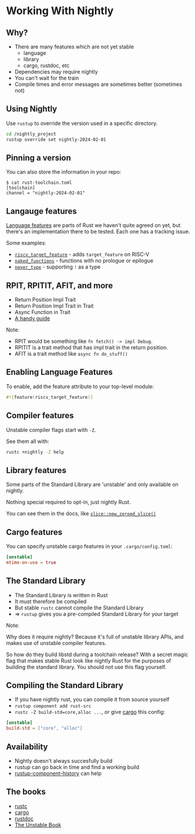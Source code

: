 # Working With Nightly

## Why?

* There are many features which are not yet stable
  * language
  * library
  * cargo, rustdoc, etc
* Dependencies may require nightly
* You can't wait for the train
* Compile times and error messages are sometimes better (sometimes not)

## Using Nightly

Use `rustup` to override the version used in a specific directory.

```sh
cd /nightly_project
rustup override set nightly-2024-02-01
```

## Pinning a version

You can also store the information in your repo:

```console
$ cat rust-toolchain.toml
[toolchain]
channel = "nightly-2024-02-01"
```

## Langauge features

[Language features](https://doc.rust-lang.org/unstable-book/language-features.html) are parts of Rust we haven't quite agreed on yet, but there's an implementation there to be tested. Each one has a tracking issue.

Some examples:

* [`riscv_target_feature`](https://github.com/rust-lang/rust/issues/44839) - adds `target_feature` on RISC-V
* [`naked_functions`](https://github.com/rust-lang/rust/issues/32408) - functions with no prologue or epilogue
* [`never_type`](https://github.com/rust-lang/rust/issues/35121) - supporting `!` as a type

## RPIT, RPITIT, AFIT, and more

* Return Position Impl Trait
* Return Position Impl Trait in Trait
* Async Function in Trait
* [A handy guide](https://santiagopastorino.com/2022/10/20/what-rpits-rpitits-and-afits-and-their-relationship/)

Note:

* RPIT would be something like `fn fetch() -> impl Debug`.
* RPITIT is a trait method that has impl trait in the return position.
* AFIT is a trait method like `async fn do_stuff()`

## Enabling Language Features

To enable, add the feature attribute to your top-level module:

```rust ignore
#![feature(riscv_target_feature)]
```

## Compiler features

Unstable compiler flags start with `-Z`.

See them all with:

```sh
rustc +nightly -Z help
```

## Library features

Some parts of the Standard Library are 'unstable' and only available on nightly.

Nothing special required to opt-in, just nightly Rust.

You can see them in the docs, like [`slice::new_zeroed_slice()`](https://doc.rust-lang.org/stable/std/primitive.slice.html#method.new_zeroed_slice)

## Cargo features

You can specify unstable cargo features in your `.cargo/config.toml`:

```toml
[unstable]
mtime-on-use = true
```

## The Standard Library

* The Standard Library is written in Rust
* It must therefore be compiled
* But stable `rustc` cannot compile the Standard Library
* => `rustup` gives you a pre-compiled Standard Library for your target

Note:

Why does it require nightly? Because it's full of unstable library APIs, and makes use of unstable compiler features.

So how do they build libstd during a toolchain release? With a secret magic flag that makes stable Rust look like nightly Rust for the purposes of building the standard library. You should not use this flag yourself.

## Compiling the Standard Library

* If you have nightly rust, you can compile it from source yourself
* `rustup component add rust-src`
* `rustc -Z build-std=core,alloc ...`, or give [cargo](https://github.com/rust-lang/wg-cargo-std-aware) this config:

```toml
[unstable]
build-std = ["core", "alloc"]
```

## Availability

* Nightly doesn't always succesfully build
* rustup can go back in time and find a working build
* [rustup-component-history](https://rust-lang.github.io/rustup-components-history/) can help

## The books

* [rustc](https://doc.rust-lang.org/rustc/command-line-arguments.html#-z-set-unstable-options)
* [cargo](https://doc.rust-lang.org/cargo/reference/unstable.html)
* [rustdoc](https://doc.rust-lang.org/rustdoc/unstable-features.html)
* [The Unstable Book](https://doc.rust-lang.org/unstable-book/index.html)
